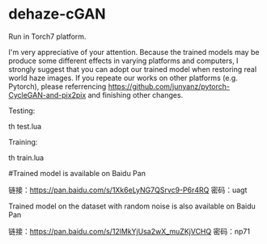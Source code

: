 # dehaze-cGAN
Run in Torch7 platform.

I'm very appreciative of your attention. Because the trained models may be produce some different effects in varying platforms and computers, I strongly suggest that you can adopt our trained model when restoring real world haze images. If you repeate our works on other platforms (e.g. Pytorch), please referrencing https://github.com/junyanz/pytorch-CycleGAN-and-pix2pix and finishing other changes.

Testing:

th test.lua

Training:

th train.lua

#Trained model is available on Baidu Pan

链接：https://pan.baidu.com/s/1Xk6eLyNG7QSrvc9-P6r4RQ 密码：uagt

Trained model on the dataset with random noise is also available on Baidu Pan

链接：https://pan.baidu.com/s/12lMkYjUsa2wX_muZKjVCHQ 密码：np71

